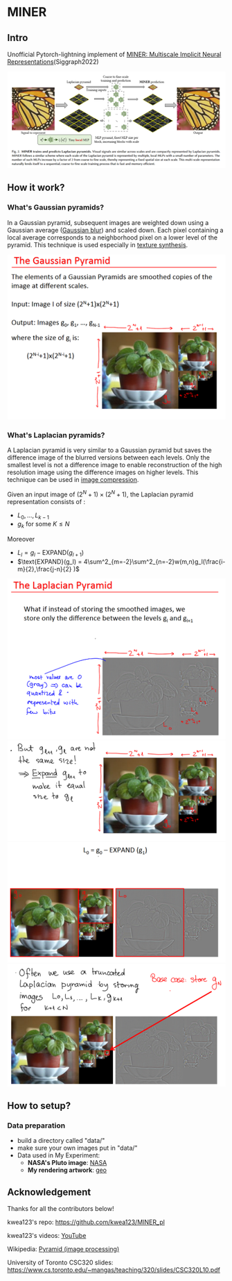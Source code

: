 # MINER

## Intro

Unofficial Pytorch-lightning implement of [MINER: Multiscale Implicit Neural Representations](https://arxiv.org/abs/2202.03532)(Siggraph2022)

![network](imgs/network.png)

## How it work?

### What's Gaussian pyramids?

In a Gaussian pyramid, subsequent images are weighted down using a Gaussian average ([Gaussian blur](https://en.wikipedia.org/wiki/Gaussian_blur)) and scaled down. Each pixel containing a local average corresponds to a neighborhood pixel on a lower level of the pyramid. This technique is  used especially in [texture synthesis](https://en.wikipedia.org/wiki/Texture_synthesis).

<img src="imgs/gaussian_pyramids.png" alt="gaussian_pyramids" style="zoom:75%;" />

### What's Laplacian pyramids?

A Laplacian pyramid is very similar to a Gaussian pyramid but saves the difference image of the blurred versions between each levels. Only the smallest level is not a difference image to enable reconstruction of the high resolution image using the difference images on higher levels. This technique can be used in [image compression](https://en.wikipedia.org/wiki/Image_compression).

Given an input image of $(2^N+1) \times (2^N+1)$, the Laplacian pyramid representation consists of :

- $L_0, ...,L_{k-1}$ 
- $g_k$ for some $K\le N$

Moreover

- $L_l = g_l - \text{EXPAND}(g_{l+1})$
- $\text{EXPAND}(g_l) = 4\sum^2_{m=-2}\sum^2_{n=-2}w(m,n)g_l(\frac{i-m}{2},\frac{j-n}{2}  )$

<img src="imgs/laplacian_pyramid1.png" alt="laplacian_pyramid1" style="zoom:75%;" />

<img src="imgs/laplacian_pyramid2.png" alt="laplacian_pyramid2" style="zoom:75%;" />

<img src="imgs/laplacian_pyramid3.png" alt="laplacian_pyramid3" style="zoom:75%;" />

<img src="imgs/laplacian_pyramid4.png" alt="laplacian_pyramid4" style="zoom:75%;" />

## How to setup?

### Data preparation

- build a directory  called "data/"
- make sure your own images put in "data/"
- Data used in My Experiment: 
  - **NASA's Pluto image**: [NASA](https://solarsystem.nasa.gov/resources/933/true-colors-of-pluto/?category=planets/dwarf-planets_pluto)
  - **My rendering artwork**: [geo](https://fusheng-ji.github.io/render_arts/imgs/geo.png)

## Acknowledgement

Thanks for all the contributors below!

kwea123's repo: https://github.com/kwea123/MINER_pl

kwea123's videos: [YouTube](https://www.youtube.com/watch?v=MSVEhq67Ca4)

Wikipedia: [Pyramid (image processing)](https://en.wikipedia.org/wiki/Pyramid_(image_processing))

University of Toronto CSC320 slides: https://www.cs.toronto.edu/~mangas/teaching/320/slides/CSC320L10.pdf


